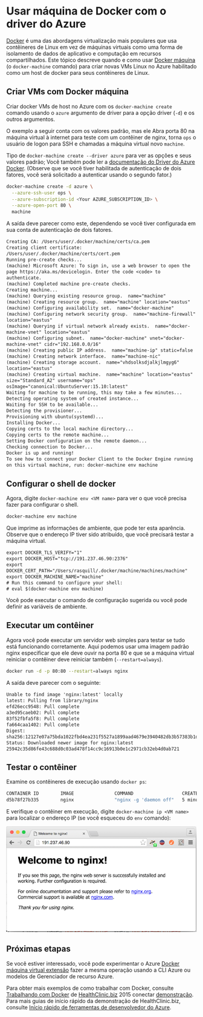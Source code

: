 <properties
    pageTitle="Criar hosts Docker no Azure com máquina Docker | Microsoft Azure"
    description="Descreve o uso da máquina Docker criar hosts docker no Azure."
    services="virtual-machines-linux"
    documentationCenter=""
    authors="squillace"
    manager="timlt"
    editor="tysonn"/>

<tags
    ms.service="virtual-machines-linux"
    ms.devlang="multiple"
    ms.topic="article"
    ms.tgt_pltfrm="vm-linux"
    ms.workload="infrastructure-services"
    ms.date="07/22/2016"
    ms.author="rasquill"/>

# <a name="use-docker-machine-with-the-azure-driver"></a>Usar máquina de Docker com o driver do Azure

[Docker](https://www.docker.com/) é uma das abordagens virtualização mais populares que usa contêineres de Linux em vez de máquinas virtuais como uma forma de isolamento de dados de aplicativo e computação em recursos compartilhados. Este tópico descreve quando e como usar [Docker máquina](https://docs.docker.com/machine/) (o `docker-machine` comando) para criar novas VMs Linux no Azure habilitado como um host de docker para seus contêineres de Linux.


## <a name="create-vms-with-docker-machine"></a>Criar VMs com Docker máquina

Criar docker VMs de host no Azure com os `docker-machine create` comando usando o `azure` argumento de driver para a opção driver (`-d`) e os outros argumentos. 

O exemplo a seguir conta com os valores padrão, mas ele Abra porta 80 na máquina virtual à internet para teste com um contêiner de nginx, torna `ops` o usuário de logon para SSH e chamadas a máquina virtual novo `machine`. 

Tipo de `docker-machine create --driver azure` para ver as opções e seus valores padrão; Você também pode ler a [documentação do Driver do Azure Docker](https://docs.docker.com/machine/drivers/azure/). (Observe que se você tiver habilitada de autenticação de dois fatores, você será solicitado a autenticar usando o segundo fator.)

```bash
docker-machine create -d azure \
  --azure-ssh-user ops \
  --azure-subscription-id <Your AZURE_SUBSCRIPTION_ID> \
  --azure-open-port 80 \
  machine
```

A saída deve parecer como este, dependendo se você tiver configurada em sua conta de autenticação de dois fatores.

```
Creating CA: /Users/user/.docker/machine/certs/ca.pem
Creating client certificate: /Users/user/.docker/machine/certs/cert.pem
Running pre-create checks...
(machine) Microsoft Azure: To sign in, use a web browser to open the page https://aka.ms/devicelogin. Enter the code <code> to authenticate.
(machine) Completed machine pre-create checks.
Creating machine...
(machine) Querying existing resource group.  name="machine"
(machine) Creating resource group.  name="machine" location="eastus"
(machine) Configuring availability set.  name="docker-machine"
(machine) Configuring network security group.  name="machine-firewall" location="eastus"
(machine) Querying if virtual network already exists.  name="docker-machine-vnet" location="eastus"
(machine) Configuring subnet.  name="docker-machine" vnet="docker-machine-vnet" cidr="192.168.0.0/16"
(machine) Creating public IP address.  name="machine-ip" static=false
(machine) Creating network interface.  name="machine-nic"
(machine) Creating storage account.  name="vhdsolksdjalkjlmgyg6" location="eastus"
(machine) Creating virtual machine.  name="machine" location="eastus" size="Standard_A2" username="ops" osImage="canonical:UbuntuServer:15.10:latest"
Waiting for machine to be running, this may take a few minutes...
Detecting operating system of created instance...
Waiting for SSH to be available...
Detecting the provisioner...
Provisioning with ubuntu(systemd)...
Installing Docker...
Copying certs to the local machine directory...
Copying certs to the remote machine...
Setting Docker configuration on the remote daemon...
Checking connection to Docker...
Docker is up and running!
To see how to connect your Docker Client to the Docker Engine running on this virtual machine, run: docker-machine env machine
```

## <a name="configure-your-docker-shell"></a>Configurar o shell de docker

Agora, digite `docker-machine env <VM name>` para ver o que você precisa fazer para configurar o shell. 

```bash
docker-machine env machine
```

Que imprime as informações de ambiente, que pode ter esta aparência. Observe que o endereço IP tiver sido atribuído, que você precisará testar a máquina virtual.

```
export DOCKER_TLS_VERIFY="1"
export DOCKER_HOST="tcp://191.237.46.90:2376"
export DOCKER_CERT_PATH="/Users/rasquill/.docker/machine/machines/machine"
export DOCKER_MACHINE_NAME="machine"
# Run this command to configure your shell:
# eval $(docker-machine env machine)
```

Você pode executar o comando de configuração sugerida ou você pode definir as variáveis de ambiente. 

## <a name="run-a-container"></a>Executar um contêiner

Agora você pode executar um servidor web simples para testar se tudo está funcionando corretamente. Aqui podemos usar uma imagem padrão nginx especificar que ele deve ouvir na porta 80 e que se a máquina virtual reiniciar o contêiner deve reiniciar também (`--restart=always`). 

```bash
docker run -d -p 80:80 --restart=always nginx
```

A saída deve parecer com o seguinte:

```
Unable to find image 'nginx:latest' locally
latest: Pulling from library/nginx
efd26ecc9548: Pull complete
a3ed95caeb02: Pull complete
83f52fbfa5f8: Pull complete
fa664caa1402: Pull complete
Digest: sha256:12127e07a75bda1022fbd4ea231f5527a1899aad4679e3940482db3b57383b1d
Status: Downloaded newer image for nginx:latest
25942c35d86fe43c688d0c03ad478f14cc9c16913b0e1c2971cb32eb4d0ab721
```

## <a name="test-the-container"></a>Testar o contêiner

Examine os contêineres de execução usando `docker ps`:

```bash
CONTAINER ID        IMAGE               COMMAND                  CREATED             STATUS              PORTS                         NAMES
d5b78f27b335        nginx               "nginx -g 'daemon off"   5 minutes ago       Up 5 minutes        0.0.0.0:80->80/tcp, 443/tcp   goofy_mahavira
```

E verifique o contêiner em execução, digite `docker-machine ip <VM name>` para localizar o endereço IP (se você esqueceu do `env` comando):

![Contêiner de ngnix em execução](./media/virtual-machines-linux-docker-machine/nginxsuccess.png)

## <a name="next-steps"></a>Próximas etapas

Se você estiver interessado, você pode experimentar o Azure [Docker máquina virtual extensão](virtual-machines-linux-dockerextension.md) fazer a mesma operação usando a CLI Azure ou modelos de Gerenciador de recurso Azure. 

Para obter mais exemplos de como trabalhar com Docker, consulte [Trabalhando com Docker](https://github.com/Microsoft/HealthClinic.biz/wiki/Working-with-Docker) de [HealthClinic.biz](https://github.com/Microsoft/HealthClinic.biz) 2015 conectar [demonstração](https://blogs.msdn.microsoft.com/visualstudio/2015/12/08/connectdemos-2015-healthclinic-biz/). Para mais guias de início rápido da demonstração de HealthClinic.biz, consulte [Início rápido de ferramentas de desenvolvedor do Azure](https://github.com/Microsoft/HealthClinic.biz/wiki/Azure-Developer-Tools-Quickstarts).


